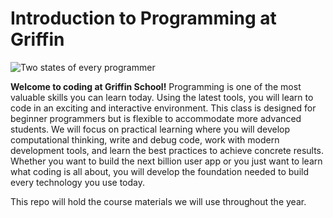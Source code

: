 # Introduction to Programming at Griffin
![Two states of every programmer](https://devhumor.com/content/uploads//images/October2014/states-of-a-programmer.png)

**Welcome to coding at Griffin School!** Programming is one of the most valuable skills you can learn today. Using the latest tools, you will learn to code in an exciting and interactive environment. This class is designed for beginner programmers but is flexible to accommodate more advanced students. We will focus on practical learning where you will develop computational thinking, write and debug code, work with modern development tools, and learn the best practices to achieve concrete results. Whether you want to build the next billion user app or you just want to learn what coding is all about, you will develop the foundation needed to build every technology you use today.

This repo will hold the course materials we will use throughout the year.
